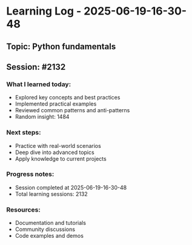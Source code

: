 # Learning Log - 2025-06-19-16-30-48

## Topic: Python fundamentals
## Session: #2132

### What I learned today:
- Explored key concepts and best practices
- Implemented practical examples  
- Reviewed common patterns and anti-patterns
- Random insight: 1484

### Next steps:
- Practice with real-world scenarios
- Deep dive into advanced topics
- Apply knowledge to current projects

### Progress notes:
- Session completed at 2025-06-19-16-30-48
- Total learning sessions: 2132

### Resources:
- Documentation and tutorials
- Community discussions
- Code examples and demos
